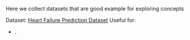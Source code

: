 Here we collect datasets that are good example for exploring concepts

Dataset: [Heart Failure Prediction Dataset](https://www.kaggle.com/datasets/fedesoriano/heart-failure-prediction)
Useful for:
- .
